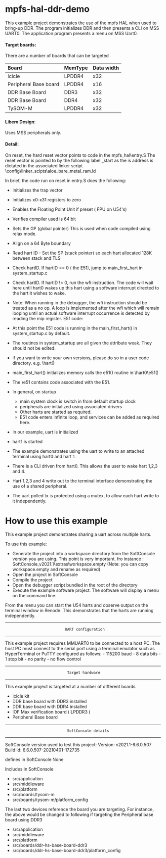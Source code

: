 #                        mpfs-hal-ddr-demo


This example project demonstrates the use of the mpfs HAL when used to bring-up
DDR. The program initializes DDR and then presents a CLI on MSS UART0. 
The application program presents a menu on MSS Uart0.

#### Target boards:
There are a number of boards that can be targeted

| Board                     | MemType      | Data width   | 
| :-------------            | :---------- | :---------- |
|  Icicle                   | LPDDR4       |  x32         | 
|  Peripheral Base board    | LPDDR4       |  x16         | 
|  DDR Base Board           | DDR3         |  x32         | 
|  DDR Base Board           | DDR4         |  x32         | 
|  TySOM-M                  | LPDDR4       |  x32         | 


#### Libero Design:
Uses MSS peripherals only.

#### Detail:

On reset, the hard reset vector points to code in the 
mpfs_hal\entry.S
The reset vector is pointed to by the following label
_start
as the is address is dictated in the associated linker script
\config\linker_scipts\aloe_bare_metal_ram.ld

In brief, the code run on reset in entry.S does the following:
 - Initializes the trap vector
 - Initializes x0-x31 registers to zero
 - Enables the Floating Point Unit if preset ( FPU on U54's)
 - Verifies compiler used is 64 bit
 - Sets the GP (global pointer) This is used when code compiled using relax 
      mode.
 - Align on a 64 Byte boundary
 - Read hart ID - Set the SP (stack pointer) so each hart allocated 128K 
      between stack and TLS
 - Check hartID. If hartID == 0 ( the E51), jump to main_first_hart in 
      system_startup.c
 - Check hartID. If hartID != 0, run the wfi instruction. The code will wait 
      here until hart0 wakes up this hart using a software interrupt directed to 
      the hart it wishes to wake.
 - Note: When running in the debugger, the wfi instruction should be treated 
      as a no op.
      A loop is implemented after the wfi which will remain looping until an 
      actual software interrupt 
      occurrence is detected by reading the mip register.
E51 code:
 - At this point the E51 code is running in the main_first_hart() in 
      system_startup.c by default.
 - The routines in system_startup are all given the attribute weak. They 
      should not be edited.
 - If you want to write your own versions, please do so in a user code 
      directory. e.g. \hart0
 - main_first_hart() 
            initializes memory
            calls the e51() routine in \hart0\e51()
 - The \e51 contains code associated with the E51.
 - In general, on startup
     - main system clock is switch in  from default startup clock
     - peripherals are initialized using associated drivers
     - Other harts are started as required.
     - E51 code enters infinite loop, and services can be added as required 
          here.
        
 - In our example, uart is initialized
 - hart1 is started
 - The example demonstrates using the uart to write to an attached terminal 
      using hart0 and hart 1.
 - There is a CLI driven from hart0. This allows the user to wake hart 1,2,3 
      and 4.
 - Hart 1,2,3 and 4 write out to the terminal interface demonstrating the use 
      of a shared peripheral.
 - The uart polled tx is protected using a mutex, to allow each hart write to 
      it independently.


#                            How to use this example

This example project demonstrates sharing a uart across multiple harts.

To use this example:
 - Generate the project into a workspace directory from the SoftConsole version
   you are using. This point is very important. fro instance :
   SoftConsole_v2021.1\extras\workspace.empty
   (Note: you can copy workspace.empty and rename as required)
 - Open the project in SoftConsole
 - Compile the project
 - Open the debugger script bundled in the root of the directory 
 - Execute the example software project.
The software will display a menu on the command line.

From the menu you can start the U54 harts and observe output on the terminal 
window in Renode. This demonstrates that the harts are running independently.

--------------------------------------------------------------------------------
                               UART configuration
--------------------------------------------------------------------------------
This example project requires MMUART0 to be connected to a host PC. The host PC
must connect to the serial port using a terminal emulator such as HyperTerminal
or PuTTY configured as follows:
    - 115200 baud
    - 8 data bits
    - 1 stop bit
    - no parity
    - no flow control

--------------------------------------------------------------------------------
                                Target hardware
--------------------------------------------------------------------------------
This example project is targeted at a number of different boards
 - Icicle kit
 - DDR base board with DDR3 installed
 - DDR base board with DDR4 installed
 - IOF Max verification board ( LPDDR3 )
 - Peripheral Base board


--------------------------------------------------------------------------------
                                SoftConsole details
--------------------------------------------------------------------------------
SoftConsole version used to test this project:
Version:  v2021.1-6.6.0.507
Build id: 6.6.0.507-20210401-172735

defines in SoftConsole
None

Includes in SoftConsole
 - src/application
 - src/middleware
 - src/platform
 - src/boards/tysom-m
 - src/boards/tysom-m/platform_config

The last two devices reference the board you are targeting.
For instance, the above would be changed to following if targeting the Peripheral 
base board using DDR3
 - src/application
 - src/middleware
 - src/platform
 - src/boards/ddr-hs-base-board-ddr3
 - src/boards/ddr-hs-base-board-ddr3/platform_config

